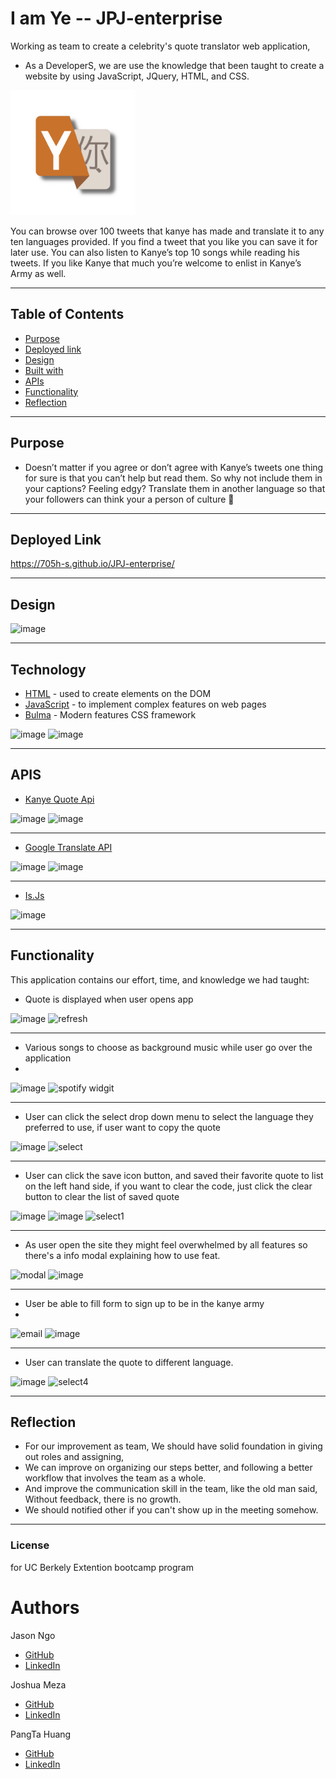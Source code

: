 # I am Ye -- JPJ-enterprise 
Working as team to create a celebrity's quote translator web application, 

- As a DeveloperS, we are use the knowledge that been taught to create a website by using JavaScript, JQuery, HTML, and CSS.

<img src="images/logo.PNG" alt="drawing" width="200"/>

You can browse over 100 tweets that kanye has made and translate it to any ten languages provided. If you find a tweet that you like you can save it for later use. You can also listen to Kanye’s top 10 songs while reading his tweets. If you like Kanye that much you’re welcome to enlist in Kanye’s Army as well. 


---
## Table of Contents 

* [Purpose](#Purpose)
* [Deployed link](#Deployed-Link)
* [Design](#Design)
* [Built with](#technology)
* [APIs](#APIS)
* [Functionality](#Functionality)
* [Reflection](#Reflection)

---
## Purpose
- Doesn’t matter if you agree or don’t agree with Kanye’s tweets one thing for sure is that you can’t help but read them. So why not include them in your captions? Feeling edgy? Translate them in another language so that your followers can think your a person of culture 🤌
___

## Deployed Link

https://705h-s.github.io/JPJ-enterprise/
___

## Design
![image](https://user-images.githubusercontent.com/87446864/149490614-c261f3a0-f773-4565-8a0f-0f97eaac191f.png)
___

## Technology

- [HTML](https://developer.mozilla.org/en-US/docs/Web/HTML) - used to create elements on the DOM
- [JavaScript](https://developer.mozilla.org/en-US/docs/Web/JavaScript) -  to implement complex features on web pages
- [Bulma](https://bulma.io/)  - Modern features CSS framework

![image](https://user-images.githubusercontent.com/87446864/150054106-fd7e298b-438f-4d5b-8b15-f5480da9ebfe.png)
![image](https://user-images.githubusercontent.com/87446864/150054150-f5537c1f-3212-4e7b-b2c1-f45aa35fa30a.png)

___

## APIS
  - <a href ="api.kanye.rest/">Kanye Quote Api</a>
 
 
![image](https://user-images.githubusercontent.com/87446864/150053862-238a8bcd-a458-4265-b8dc-fc3c5fd96959.png)
![image](https://user-images.githubusercontent.com/87446864/150053875-2a222b5f-3a40-4fd1-9b96-82a8224ff7b1.png)

____
  - <a href ="https://rapidapi.com/googlecloud/api/google-translate1/details"> Google Translate API </a>


  ![image](https://user-images.githubusercontent.com/87446864/150053819-b03dcaa7-2922-465b-8d17-bea190c9f745.png)
![image](https://user-images.githubusercontent.com/87446864/150053834-3792fed6-deb0-46f8-8364-9dcb102c2314.png)

  ______
  - [Is.Js](https://github.com/arasatasaygin/is.js)
  

![image](https://user-images.githubusercontent.com/87446864/150053652-2f5dc14d-a271-423e-8134-8b4c3b36ec8f.png)

___

## Functionality
This application contains our effort, time, and knowledge we had taught:

- Quote is displayed when user opens app

![image](https://user-images.githubusercontent.com/87446864/150028805-a3cd6b2b-3261-4d46-886a-fe039928854f.png)
![refresh](https://user-images.githubusercontent.com/87446864/150029204-253bd839-3821-4d6d-8cea-de9234b78ff0.gif)

____

- Various songs to choose as background music while user go over the application
- 
![image](https://user-images.githubusercontent.com/87446864/150029557-3f07ad04-9069-4d2a-95c6-f14bb9c845f5.png)
![spotify widgit](https://user-images.githubusercontent.com/87446864/150029631-7dc2dfd0-c05f-46b2-a390-988e4ace92c5.gif)
___

- User can click the select drop down menu to select the language they preferred to use, if user want to copy the quote 

![image](https://user-images.githubusercontent.com/87446864/150029685-e01c5835-4d03-42f5-8810-ad016485c5ff.png)
![select](https://user-images.githubusercontent.com/87446864/150029938-72669e8f-115c-4fcb-80f6-2f8627e4359f.gif)

___

- User can click the save icon button, and saved their favorite quote to list on the left hand side, if you want to clear the code, just click the clear button to clear the list of saved quote


![image](https://user-images.githubusercontent.com/87446864/150030492-2ed11891-9f13-49b0-ba5b-c6fc403b0ac2.png)
![image](https://user-images.githubusercontent.com/87446864/150030497-44e38f8c-cf6a-4b4c-8bac-a32cbb7443f6.png)
![select1](https://user-images.githubusercontent.com/87446864/150030613-f66780c8-3341-4f82-8882-61c9bb873b65.gif)

___

- As user open the site they might feel overwhelmed by all features so there's a info modal explaining how to use feat. 

![modal](https://user-images.githubusercontent.com/87446864/150030942-26759929-78b3-4c7a-87dc-d623a6a0b416.gif)
![image](https://user-images.githubusercontent.com/87446864/150030983-13558d2b-be84-49ba-8bac-034a156d54e2.png)

____

- User be able to fill form to  sign up to be in the kanye army 
-
![email](https://user-images.githubusercontent.com/87446864/150031047-073fed9b-3bc3-4f5a-88fa-c0eadb073fa2.gif)
![image](https://user-images.githubusercontent.com/87446864/150031063-53436282-ef19-48bc-a6ac-b71782519540.png)

___

- User can translate the quote to different language.

![image](https://user-images.githubusercontent.com/87446864/150031360-d00570b3-a908-4676-803a-4905c4cefdeb.png)
![select4](https://user-images.githubusercontent.com/87446864/150031399-87540499-0212-409a-8040-2317b3085ac0.gif)
____

## Reflection 
- For our improvement as team, We should have solid foundation in giving out roles and assigning,
- We can improve on organizing our steps better, and following a better workflow that involves the team as a whole. 
- And improve the communication skill in the team, like the old man said, Without feedback, there is no growth. 
- We should notified other if you can't show up in the meeting somehow.
___

### License
for UC Berkely Extention bootcamp program

# Authors

Jason Ngo
- <a href ="">GitHub</a>
- <a href ="">LinkedIn</a>

Joshua Meza
- <a href ="https://github.com/705h-S">GitHub</a>
- <a href ="linkedin.com/in/joshua-meza-sinai">LinkedIn</a>

PangTa Huang
- <a href ="https://github.com/willyhuang18/HomeWork">GitHub</a>
- <a href ="https://www.linkedin.com/feed/">LinkedIn</a>

